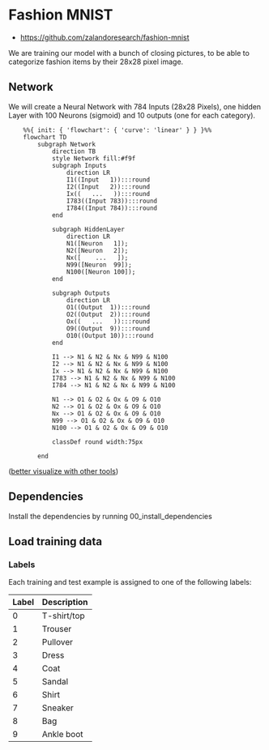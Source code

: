# Fashion MNIST

* https://github.com/zalandoresearch/fashion-mnist

We are training our model with a bunch of closing pictures, to be able to categorize fashion items by their 28x28 pixel image.

## Network

We will create a Neural Network with 784 Inputs (28x28 Pixels), one hidden Layer with 100 Neurons (sigmoid) and 10 outputs (one for each category).

```mermaid
    %%{ init: { 'flowchart': { 'curve': 'linear' } } }%%
    flowchart TD
        subgraph Network
            direction TB
            style Network fill:#f9f
            subgraph Inputs
                direction LR
                I1((Input   1)):::round
                I2((Input   2)):::round
                Ix((   ...   )):::round
                I783((Input 783)):::round
                I784((Input 784)):::round
            end

            subgraph HiddenLayer
                direction LR
                N1([Neuron   1]);
                N2([Neuron   2]);
                Nx([    ...   ]);
                N99([Neuron  99]);
                N100([Neuron 100]);
            end

            subgraph Outputs
                direction LR
                O1((Output  1)):::round
                O2((Output  2)):::round
                Ox((   ...   )):::round
                O9((Output  9)):::round
                O10((Output 10)):::round
            end

            I1 --> N1 & N2 & Nx & N99 & N100
            I2 --> N1 & N2 & Nx & N99 & N100
            Ix --> N1 & N2 & Nx & N99 & N100
            I783 --> N1 & N2 & Nx & N99 & N100
            I784 --> N1 & N2 & Nx & N99 & N100

            N1 --> O1 & O2 & Ox & O9 & O10
            N2 --> O1 & O2 & Ox & O9 & O10
            Nx --> O1 & O2 & Ox & O9 & O10
            N99 --> O1 & O2 & Ox & O9 & O10
            N100 --> O1 & O2 & Ox & O9 & O10

            classDef round width:75px

        end
```

([better visualize with other tools](https://github.com/ashishpatel26/Tools-to-Design-or-Visualize-Architecture-of-Neural-Network))

## Dependencies

Install the dependencies by running 00_install_dependencies

## Load training data

### Labels
Each training and test example is assigned to one of the following labels:

| Label | Description |
| --- | --- |
| 0 | T-shirt/top |
| 1 | Trouser |
| 2 | Pullover |
| 3 | Dress |
| 4 | Coat |
| 5 | Sandal |
| 6 | Shirt |
| 7 | Sneaker |
| 8 | Bag |
| 9 | Ankle boot |
